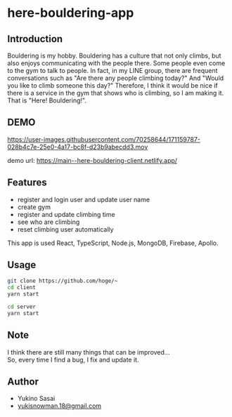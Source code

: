 # here-bouldering-app
 
## Introduction
Bouldering is my hobby. Bouldering has a culture that not only climbs, but also enjoys communicating with the people there. Some people even come to the gym to talk to people. In fact, in my LINE group, there are frequent conversations such as "Are there any people climbing today?" And "Would you like to climb someone this day?" Therefore, I think it would be nice if there is a service in the gym that shows who is climbing, so I am making it. That is "Here! Bouldering!".
 
## DEMO


https://user-images.githubusercontent.com/70258644/171159787-028b4c7e-25e0-4a17-bc8f-d23b9abecdd3.mov


demo url: https://main--here-bouldering-client.netlify.app/
 
## Features
 
 - register and login user and update user name
 - create gym
 - register and update climbing time 
 - see who are climbing
 - reset climbing user automatically

This app is used React, TypeScript, Node.js, MongoDB, Firebase, Apollo.
## Usage
 
 
```bash
git clone https://github.com/hoge/~
cd client
yarn start

cd server
yarn start
```
 
## Note

I think there are still many things that can be improved...  
So, every time I find a bug, I fix and update it. 


## Author
 
* Yukino Sasai
* yukisnowman.18@gmail.com

